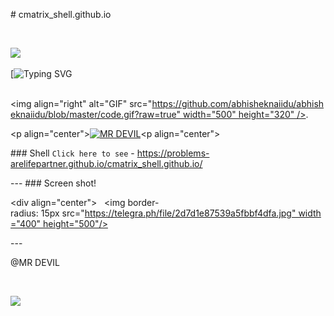   
 ​#​ ​cmatrix_shell.github.io 
  
 ​<p> 
 ​<img src= "https://camo.githubusercontent.com/71b837571c48af3aa60a73dbc9d5936aa359d78efbfa8a6743cbbbc16b80ef4d/68747470733a2f2f63646e2e646973636f72646170702e636f6d2f6174746163686d656e74732f3830353930323039333930363630383138362f3830353931333937323533353539303932322f74656e6f722e676966" /> 
 ​</p> 
  
 ​[![​Typing SVG​](https://readme-typing-svg.herokuapp.com?color=%23000000&lines=Funny+Cmatrix+shell+%F0%9F%A4%93;To+see+the+shell%3F;click+the+following+link..%F0%9F%98%8E;Created+by+MR+DEVIL+%3A)
  
 ​<img align="right" alt="GIF" src="https://github.com/abhisheknaiidu/abhisheknaiidu/blob/master/code.gif?raw=true" width="500" height="320" /> 
 ​. 
  
 ​<p align="center"> 
 ​<a href="https://wa.me/+919747636994"><img title="MR DEVIL" src="https://img.shields.io/badge/MR-_DEVIL-CONTACT ME ON-MR/DEVIL%20DEVIL?color=Blue&style=for-the-badge&logo=whatsapp"></a> 
 ​<p align="center"> 
  
 ​###​ ​Shell 
 ​``` Click here to see ``` - https://problems-arelifepartner.github.io/cmatrix_shell.github.io/ 
  
 ​--- 
 ​### Screen shot! 
  
 ​<div align="center"> 
 ​  <img border-radius: 15px src="https://telegra.ph/file/2d7d1e87539a5fbbf4dfa.jpg" width="400" height="500"/> 
  
 ​--- 
  
 ​@MR DEVIL 
  
 ​<p> 
 ​<img src= "https://camo.githubusercontent.com/71b837571c48af3aa60a73dbc9d5936aa359d78efbfa8a6743cbbbc16b80ef4d/68747470733a2f2f63646e2e646973636f72646170702e636f6d2f6174746163686d656e74732f3830353930323039333930363630383138362f3830353931333937323533353539303932322f74656e6f722e676966" /> 
 ​</p>
  


